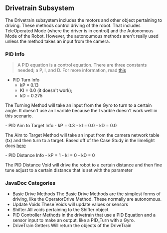## Drivetrain Subsystem
The Drivetrain subsystem includes the motors and other object pertaining to driving. These methods control driving of the robot. That includes TeleOperated Mode (where the driver is in control) and the Autonomous Mode of the Robot. However, the autonoumous methods aren't really used unless the method takes an input from the camera.

<!-- @see Constants.java -->
<!-- @see Drivetrain Category - PID Controller -->

### PID Info
> A PID equation is a control equation. There are three constants needed; a P, I, and D. For more information, read [this]( https://frc-pdr.readthedocs.io/en/latest/control/pid_control.html)
- PID Turn Info
  - kP = 0.13
  - KI = 0.0 (it doesn't work);
  - kD = 0.275
<p>The Turning Method will take an input from the Gyro to turn to a certain angle. It doesn't use an I varible because the I varible doesn't work well in this scenario. </p>
- PID Aim to Target Info
  - kP = 0.3
  - kI = 0.0
  - kD = 0.0
<p>The Aim to Target Method will take an input from the camera network table (tx) and then turn to a target. Based off of the Case Study in the limelight docs <a href="http://docs.limelightvision.io/en/latest/cs_aiming.html">here</a> </p>
- PID Distance Info
  - kP = 1
  - kI = 0
  - kD = 0
<p> The PID Distance Void will drive the robot to a certain distance and then fine tune adjust to a certain distance that is set with the parameter </p>

### JavaDoc Categories
- Basic Drive Methods
    The Basic Drive Methods are the simplest forms of driving, like the OperatorDrive Method. These normally are autonomous.
- Update Voids
    These Voids will update values or sensors
- Shifter
    All voids pertaining to the Shifter object
- PID Controller
    Methods in the drivetrain that use a PID Equation and a sensor input to make an output, like a PID_Turn with a Gyro.
- DriveTrain Getters
    Will return the objects of the DriveTrain